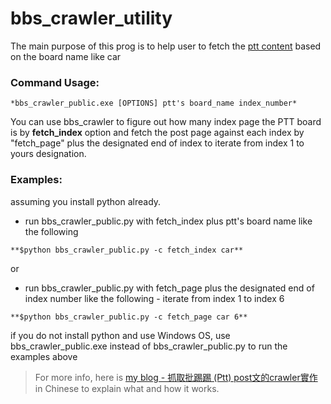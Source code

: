 # bbs_crawler_utility


The main purpose of this prog is to help user to fetch the [ptt content](https://www.ptt.cc/index.html) based on the board name like car


### Command Usage:

```
*bbs_crawler_public.exe [OPTIONS] ptt's board_name index_number*
```

You can use bbs_crawler to figure out how many index page the PTT board is by **fetch_index** option and fetch the post page against each index by "fetch_page" plus the designated end of index to iterate from index 1 to yours designation.




### Examples: 
assuming you install python already. 
  
* run bbs_crawler_public.py with fetch_index plus ptt's board name like the following 

```
**$python bbs_crawler_public.py -c fetch_index car**
```

or
  
* run bbs_crawler_public.py with fetch_page plus the designated end of index number like the following - iterate from index 1 to index 6

```
**$python bbs_crawler_public.py -c fetch_page car 6** 
```

if you do not install python and use Windows OS, use bbs_crawler_public.exe instead of bbs_crawler_public.py to run the examples above 
  
  
>For more info, here is [my blog - 抓取批踢踢 (Ptt) post文的crawler實作](http://paulyang0125.blogspot.com/2014/08/ptt-postcrawler.html) in Chinese to explain what and how it works. 
  
  
